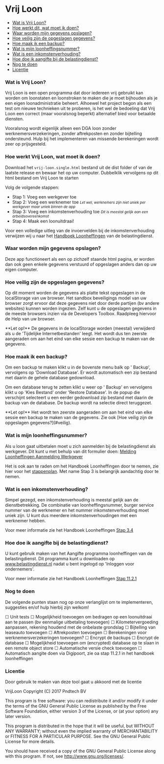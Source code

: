 # Vrij Loon

*   [Wat is Vrij Loon?](#wat)
*   [Hoe werkt dit, wat moet ik doen?](#hoe)
*   [Waar worden mijn gegevens opslagen?](#database)
*   [Hoe veilig zijn de opgeslagen gegevens?](#veilig)
*   [Hoe maak ik een backup?](#backup)
*   [Wat is mijn loonheffingsnummer?](#loonnummer)
*   [Wat is een inkomstenverhouding?](#inkverh)
*   [Hoe doe ik aangifte bij de belastingdienst?](#aangifte)
*   [Nog te doen](#todo)
*   [Licentie](#license)

<a name="wat"></a>

### Wat is Vrij Loon?

Vrij Loon is een open programma dat door iedereen vrij gebruikt kan worden om loonstaten en loonstroken te maken die je moet bijhouden als je een eigen loonadministratie beheert. Alhoewel het project begon als een test om nieuwe technieken uit te proberen, is het wel de bedoeling dat Vrij Loon een correct (maar vooralsnog beperkt) alternatief bied voor betaalde diensten.

Vooralsnog wordt eigenlijk alleen een DGA loon zonder werknemersverzekeringen, zonder aftrekposten en zonder bijtelling ondersteund. Hulp bij het implementeren van missende berekeningen wordt zeer op prijsgesteld.



<a name="hoe"></a>

### Hoe werkt Vrij Loon, wat moet ik doen?

Download het `vrij-loon.single.html` bestand uit de dist folder of van de laatste release en bewaar het op uw computer. Dubbelklik vervolgens op dit html bestand om Vrij Loon te starten

Volg de volgende stappen:
- Stap 1: Voeg een werkgever toe
- Stap 2: Voeg een werknemer toe <small>_Let wel, werknemers zijn niet uniek per werkgever maar uniek binnen de app_</small>
- Stap 3: Voeg een inkomstenverhouding toe <small>_Dit is meestal gelijk aan een arbeidsovereenkomst_</small>
- Stap 4: Maak een loonuitdraai!

Voor een volledige uitleg van de invoervelden bij de inkomstenverhouding verwijzen wij u naar het [Handboek Loonheffingen](https://www.belastingdienst.nl/wps/wcm/connect/nl/personeel-en-loon/) van de belastingdienst.



<a name="database"></a>

### Waar worden mijn gegevens opslagen?

Deze app functioneert als een op zichzelf staande html pagina, er worden dan ook geen enkele gegevens verstuurd of opgeslagen anders dan op uw eigen computer.



<a name="veilig"></a>

### Hoe veilig zijn de opgeslagen gegevens?

Op dit moment worden de gegevens als platte tekst opgeslagen in de localStorage van uw browser. Het sandbox beveiligings model van uw browser zorgt ervoor dat deze gegevens niet door derde partijen (bv andere websites) kunnen worden ingezien. Zelf kunt u de opgeslagen gegevens in de meeste browsers inzien via de Developers Toolbox. Raadpleeg hiervoor de Help van uw browser.

<div class="alert alert-warning" role="alert">**Let op!**
De gegevens in de localStorage worden (meestal) verwijderd als u de 'Tijdelijke Internetbestanden' leegt. Het wordt dus ten zeerste aangeraden om aan het eind van elke sessie een backup te maken van de gegevens.



<a name="backup"></a>

### Hoe maak ik een backup?

Om een backup te maken klikt u in de bovenste menu balk op ' Backup', vervolgens op 'Download Database'. Er wordt automatisch een zip bestand met daarin de gehele database gedownload.

Om een database terug te zetten klikt u weer op ' Backup' en vervolgens klikt u op 'Kies Bestand' onder 'Restore Database'. In de popup die verschijnt selecteert u een eerder gedownload zip bestand met daarin de backup van de database. De backup wordt na selectie direct teruggezet.

<div class="alert alert-warning" role="alert">**Let op!**
Het wordt ten zeerste aangeraden om aan het eind van elke sessie een backup te maken van de gegevens. Zie ook [Hoe veilig zijn de opgeslagen gegevens?](#veilig).



<a name="loonnummer"></a>

### Wat is mijn loonheffingsnummer?

Als u loon gaat uitbetalen moet u zich aanmelden bij de belastingdienst als werkgever. Dit kunt u met behulp van dit formulier doen: [Melding Loonheffingen Aanmelding Werkgever](https://www.belastingdienst.nl/wps/wcm/connect/bldcontentnl/themaoverstijgend/programmas_en_formulieren/melding_loonheffingen_aanmelding_werkgever)

Het is ook aan te raden om het Handboek Loonheffingen door te nemen, zie hier voor het [stappenplan](https://www.belastingdienst.nl/bibliotheek/handboeken/html/boeken/HL/stappenplan.html). Met name Stap 3 is belangrijk aandachtig door te nemen.



<a name="inkverh"></a>

### Wat is een inkomstenverhouding?

Simpel gezegd, een inkomstenverhouding is meestal gelijk aan de dienstbetrekking. De combinatie van loonheffingsnummer, burger service nummer van de werknemer en het nummer inkomstenverhouding moet uniek zijn. U kunt dus meerdere inkomstenverhoudingen met een werknemer hebben.

Voor meer informatie zie het Handboek Loonheffingen [Stap 3.4](https://www.belastingdienst.nl/bibliotheek/handboeken/html/boeken/HL/stappenplan-stap_3_loonadministratie_aanleggen.html#HL-03.4)



<a name="aangifte"></a>

### Hoe doe ik aangifte bij de belastingdienst?

U kunt gebruik maken van het Aangifte programma loonheffingen van de belastingdienst. Dit programma kunt u downloaden op www.belastingdienst.nl nadat u bent ingelogd op 'Inloggen voor ondernemers'.

Voor meer informatie zie het Handboek Loonheffingen [Stap 11.2.1](https://www.belastingdienst.nl/bibliotheek/handboeken/html/boeken/HL/stappenplan-stap_11_loonheffingen_aangeven_en_betalen.html#HL-d108e303)



<a name="todo"></a>

### Nog te doen

De volgende punten staan nog op onze verlanglijst om te implementeren, suggesties en/of hulp hierbij zijn welkom!

☐ Unit tests
☐ Mogelijkheid toevoegen om bedragen op een loonuitdraai aan te passen (bv eenmalige uitbetaling toevoegen)
☐ Kilometervergoeding aanpassen, rekening houdend met de onbelaste grondslag
☐ Bijtelling van leaseauto toevoegen
☐ Aftrekposten toevoegen
☐ Berekeningen voor werknemersverzekeringen toevoegen?
☐ Encrypt de backups
☐ Encrypt de database
☐ Mogelijkheid toevoegen om (encrypted) database op te slaan in een remote object store
☐ Automatische versie check toevoegen
☐ Automatisch aangite doen via Digipoort, zie oa stap 11.2.1 in het handboek loonheffingen



<a name="license"></a>

### Licentie

Door gebruik te maken van deze tool gaat u akkoord met de licentie

VrijLoon
Copyright (C) 2017 Pndtech BV

This program is free software: you can redistribute it and/or modify
it under the terms of the GNU General Public License as published by
the Free Software Foundation, either version 3 of the License, or
(at your option) any later version.

This program is distributed in the hope that it will be useful,
but WITHOUT ANY WARRANTY; without even the implied warranty of
MERCHANTABILITY or FITNESS FOR A PARTICULAR PURPOSE. See the
GNU General Public License for more details.

You should have received a copy of the GNU General Public License
along with this program. If not, see <http://www.gnu.org/licenses/>.

